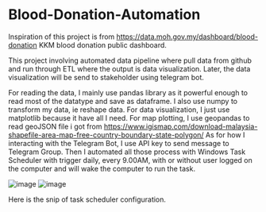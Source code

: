 # Blood-Donation-Automation

Inspiration of this project is from https://data.moh.gov.my/dashboard/blood-donation KKM blood donation public dashboard.

This project involving automated data pipeline where pull data from github and run through ETL where the output is data visualization.
Later, the data visualization will be send to stakeholder using telegram bot. 

For reading the data, I mainly use pandas library as it powerful enough to read most of the datatype and save as dataframe.
I also use numpy to transform my data, ie reshape data.
For data visualization, I just use matplotlib because it have all I need.
For map plotting, I use geopandas to read geoJSON file i got from https://www.igismap.com/download-malaysia-shapefile-area-map-free-country-boundary-state-polygon/
As for how I interacting with the Telegram Bot, I use API key to send message to Telegram Group.
Then I automated all those process with Windows Task Scheduler with trigger daily, every 9.00AM, with or without user logged on the computer and will wake the computer to run the task.

![image](https://github.com/AsyrafMustaffa-01/Blood-Donation-Automation/assets/155541067/805cce8a-31a3-4e41-8b9c-90fc335972e3)
![image](https://github.com/AsyrafMustaffa-01/Blood-Donation-Automation/assets/155541067/d46712c9-4401-41a1-b3ff-c5e02c1544e9)

Here is the snip of task scheduler configuration.
